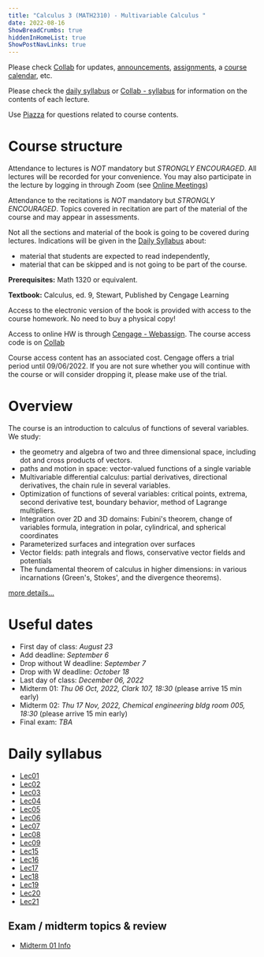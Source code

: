 ```yaml
---
title: "Calculus 3 (MATH2310) - Multivariable Calculus "
date: 2022-08-16
ShowBreadCrumbs: true
hiddenInHomeList: true
ShowPostNavLinks: true
---
```




Please check [Collab](https://collab.its.virginia.edu/portal/site/919a961a-6bab-40d8-9d89-a51d89d52296/page/764594af-0f1b-48cf-bea7-d1d7e7f8602e) for updates, [announcements](https://collab.its.virginia.edu/portal/site/919a961a-6bab-40d8-9d89-a51d89d52296/tool/4e558880-0441-4e79-b603-69999c8902b3), [assignments](https://collab.its.virginia.edu/portal/site/919a961a-6bab-40d8-9d89-a51d89d52296/tool/ff8e1d3d-325c-44e5-bb6b-36d9e3c86314), a [course calendar](https://collab.its.virginia.edu/portal/site/919a961a-6bab-40d8-9d89-a51d89d52296/tool/a46a3a08-48c7-485f-9a1f-3ca0d102e51b), etc.

Please check the [daily syllabus](#daily-syllabus) or [Collab - syllabus](https://collab.its.virginia.edu/portal/site/919a961a-6bab-40d8-9d89-a51d89d52296/tool-reset/22b7e7eb-b409-4ae3-bda1-ef25f04d96a3) for information on the contents of each lecture.

Use [Piazza](https://collab.its.virginia.edu/portal/site/919a961a-6bab-40d8-9d89-a51d89d52296/page/fac16fa6-ade4-4f3e-b05f-bc25afe7f99a) for questions related to course contents.

# Course structure 

Attendance to lectures is *NOT* mandatory but *STRONGLY ENCOURAGED*. All lectures will be recorded for your convenience. You may also participate in the lecture by logging in through Zoom (see [Online Meetings](https://collab.its.virginia.edu/portal/site/919a961a-6bab-40d8-9d89-a51d89d52296/page/39146097-067f-4322-bd09-02968dcdbd2a))

Attendance to the recitations is *NOT* mandatory but *STRONGLY ENCOURAGED*. Topics covered in recitation are part of the material of the course and may appear in assessments.

Not all the sections and material of the book is going to be covered during lectures. Indications will be given in the [Daily Syllabus](#daily-syllabus) about:
- material that students are expected to read independently, 
- material that can be skipped and is not going to be part of the course.

**Prerequisites:** Math 1320 or equivalent.

**Textbook:** Calculus, ed. 9, Stewart, Published by Cengage Learning

Access to the electronic version of the book is provided with access to the course homework. No need to buy a physical copy!

Access to online HW is through [Cengage - Webassign](https://www.webassign.net/). The course access code is on [Collab](https://collab.its.virginia.edu/portal/site/919a961a-6bab-40d8-9d89-a51d89d52296/page/764594af-0f1b-48cf-bea7-d1d7e7f8602e)

Course access content has an associated cost. Cengage offers a trial period until 09/06/2022. If you are not sure whether you will continue with the course or will consider dropping it, please make use of the trial. 

# Overview

The course is an introduction to calculus of functions of several variables. We study:
- the geometry and algebra of two and three dimensional space, including dot and cross products of vectors.
- paths and motion in space: vector-valued functions of a single variable
- Multivariable differential calculus: partial derivatives, directional derivatives, the chain rule in several variables. 
- Optimization of functions of several variables: critical points, extrema, second derivative test, boundary behavior, method of Lagrange multipliers.
- Integration over 2D and 3D domains: Fubini's theorem, change of variables formula, integration in polar, cylindrical, and spherical coordinates
- Parameterized surfaces and integration over surfaces
- Vector fields: path integrals and flows, conservative vector fields and potentials
- The fundamental theorem of calculus in higher dimensions: in various incarnations (Green's, Stokes', and the divergence theorems).

[more details...](summary)

# Useful dates

-   First day of class: *August 23*
-   Add deadline: *September 6*
-   Drop without W deadline: *September 7*
-   Drop with W deadline: *October 18*
-   Last day of class: *December 06, 2022*
-   Midterm 01: *Thu 06 Oct, 2022, Clark 107, 18:30* (please arrive 15 min early)
-   Midterm 02: *Thu 17 Nov, 2022, Chemical engineering bldg room 005, 18:30* (please arrive 15 min early)
-   Final exam: *TBA*

# Daily syllabus

- [Lec01](Syllabus-Lec01.pdf)
- [Lec02](Syllabus-Lec02.pdf)
- [Lec03](Syllabus-Lec03.pdf)
- [Lec04](Syllabus-Lec04.pdf)
- [Lec05](Syllabus-Lec05.pdf)
- [Lec06](Syllabus-Lec06.pdf)
- [Lec07](Syllabus-Lec07.pdf)
- [Lec08](Syllabus-Lec08.pdf)
- [Lec09](Syllabus-Lec09.pdf)
- [Lec15](Syllabus-Lec15.pdf)
- [Lec16](Syllabus-Lec16.pdf)
- [Lec17](Syllabus-Lec17.pdf)
- [Lec18](Syllabus-Lec18.pdf)
- [Lec19](Syllabus-Lec19.pdf)
- [Lec20](Syllabus-Lec20.pdf)
- [Lec21](Syllabus-Lec21.pdf)


## Exam / midterm topics & review
- [Midterm 01 Info](Midterm01-info.pdf)